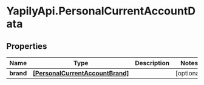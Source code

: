 # YapilyApi.PersonalCurrentAccountData

## Properties

Name | Type | Description | Notes
------------ | ------------- | ------------- | -------------
**brand** | [**[PersonalCurrentAccountBrand]**](PersonalCurrentAccountBrand.md) |  | [optional] 


